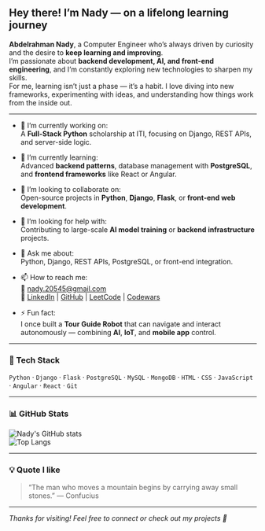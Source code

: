 ## Hey there! I’m Nady — on a lifelong learning journey

**Abdelrahman Nady**, a Computer Engineer who’s always driven by curiosity and the desire to **keep learning and improving**.  
I’m passionate about **backend development, AI, and front-end engineering**, and I’m constantly exploring new technologies to sharpen my skills.  
For me, learning isn’t just a phase — it’s a habit. I love diving into new frameworks, experimenting with ideas, and understanding how things work from the inside out.

---

- 🔭 I’m currently working on:  
  A **Full-Stack Python** scholarship at ITI, focusing on Django, REST APIs, and server-side logic.

- 🌱 I’m currently learning:  
  Advanced **backend patterns**, database management with **PostgreSQL**, and **frontend frameworks** like React or Angular.

- 👯 I’m looking to collaborate on:  
  Open-source projects in **Python**, **Django**, **Flask**, or **front-end web development**.

- 🤔 I’m looking for help with:  
  Contributing to large-scale **AI model training** or **backend infrastructure** projects.

- 💬 Ask me about:  
  Python, Django, REST APIs, PostgreSQL, or front-end integration.

- 📫 How to reach me:  
  📧 [nady.20545@gmail.com](mailto:nady.20545@gmail.com)  
  🔗 [LinkedIn](https://www.linkedin.com/in/abdelrahman-nady-02576424a/) | [GitHub](https://github.com/Abdo-Nady) | [LeetCode](https://leetcode.com/u/abdo-nady/) | [Codewars](https://www.codewars.com/users/Abdo-Nady)

- ⚡ Fun fact:  
  I once built a **Tour Guide Robot** that can navigate and interact autonomously — combining **AI**, **IoT**, and **mobile app** control.

---

### 🧰 Tech Stack
`Python` · `Django` · `Flask` · `PostgreSQL` · `MySQL` · `MongoDB` · `HTML` · `CSS` · `JavaScript` · `Angular` · `React` · `Git`

---

### 📊 GitHub Stats
![Nady's GitHub stats](https://github-readme-stats.vercel.app/api?username=Abdo-Nady&show_icons=true&theme=tokyonight&count_private=true)  
![Top Langs](https://github-readme-stats.vercel.app/api/top-langs/?username=Abdo-Nady&layout=compact&theme=tokyonight)

---

### 💡 Quote I like
> “The man who moves a mountain begins by carrying away small stones.” — Confucius

---

*Thanks for visiting! Feel free to connect or check out my projects 🚀*
